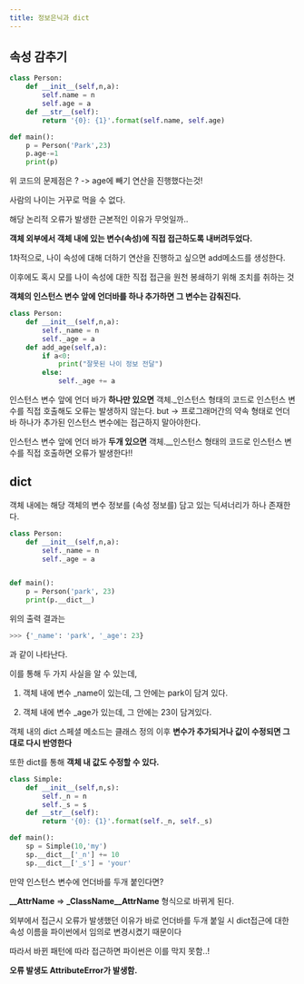 ```yaml
---
title: 정보은닉과 dict
---
```


## 속성 감추기

```python
class Person:
    def __init__(self,n,a):
        self.name = n
        self.age = a
    def __str__(self):
        return '{0}: {1}'.format(self.name, self.age)

def main():
    p = Person('Park',23)
    p.age-=1
    print(p)
```

위 코드의 문제점은 ? -> age에 빼기 연산을 진행했다는것!

사람의 나이는 거꾸로 먹을 수 없다.

해당 논리적 오류가 발생한 근본적인 이유가 무엇일까..

**객체 외부에서 객체 내에 있는 변수(속성)에 직접 접근하도록 내버려두었다.**

1차적으로, 나이 속성에 대해 더하기 연산을 진행하고 싶으면 add메소드를 생성한다.

이후에도 혹시 모를 나이 속성에 대한 직접 접근을 원천 봉쇄하기 위해 조치를 취하는 것

**객체의 인스턴스 변수 앞에 언더바를 하나 추가하면 그 변수는 감춰진다.**

```python
class Person:
    def __init__(self,n,a):
        self._name = n
        self._age = a
    def add_age(self,a):
        if a<0:
            print("잘못된 나이 정보 전달")
        else:
            self._age += a
```

인스턴스 변수 앞에 언더 바가 **하나만 있으면** 객체.\_인스턴스 형태의 코드로 인스턴스 변수를 직접 호출해도 오류는 발생하지 않는다. but -> 프로그래머간의 약속 형태로 언더바 하나가 추가된 인스턴스 변수에는 접근하지 말아야한다.

인스턴스 변수 앞에 언더 바가 **두개 있으면** 객체.\_\_인스턴스 형태의 코드로 인스턴스 변수를 직접 호출하면 오류가 발생한다!!

## **dict**

객체 내에는 해당 객체의 변수 정보를 (속성 정보를) 담고 있는 딕셔너리가 하나 존재한다.

```python
class Person:
    def __init__(self,n,a):
        self._name = n
        self._age = a


def main():
    p = Person('park', 23)
    print(p.__dict__)

```

위의 출력 결과는

```python
>>> {'_name': 'park', '_age': 23}
```

과 같이 나타난다.

이를 통해 두 가지 사실을 알 수 있는데,

1. 객체 내에 변수 \_name이 있는데, 그 안에는 park이 담겨 있다.

2. 객체 내에 변수 \_age가 있는데, 그 안에는 23이 담겨있다.

객체 내의 dict 스페셜 메소드는 클래스 정의 이후 **변수가 추가되거나 값이 수정되면 그대로 다시 반영한다**

또한 dict를 통해 **객체 내 값도 수정할 수 있다.**

```python
class Simple:
    def __init__(self,n,s):
        self._n = n
        self._s = s
    def __str__(self):
        return '{0}: {1}'.format(self._n, self._s)

def main():
    sp = Simple(10,'my')
    sp.__dict__['_n'] += 10
    sp.__dict__['_s'] = 'your'
```

만약 인스턴스 변수에 언더바를 두개 붙인다면?

**\_\_AttrName** => **\_ClassName\_\_AttrName** 형식으로 바뀌게 된다.

외부에서 접근시 오류가 발생했던 이유가 바로 언더바를 두개 붙일 시 dict접근에 대한 속성 이름을 파이썬에서 임의로 변경시켰기 때문이다

따라서 바뀐 패턴에 따라 접근하면 파이썬은 이를 막지 못함..!

**오류 발생도 AttributeError가 발생함.**
